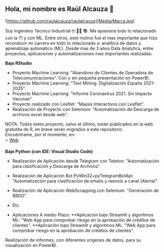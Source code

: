 
## Hola, mi nombre es Raúl Alcauza 👋

![https://github.com/raulalcauza/raulalcauza](Media/Marca.jpg)


Soy Ingeniero Técnico Industrial 🤓 👨‍🏫 📚. 
Me apasiona todo lo relacionado con la TI y con ML. Entre otros, este motivo fue el mas importante que hizo reconducir mi carrera en todo lo relacionado a: analítica de datos y aprendizaje automático (ML). 
Desde mas de 3 años Data Analytics, entre proyectos, aplicaciones y automatizaciones mas importantes realizadas:

**Bajo RStudio**

  * Proyecto Machine Learning: "Abandono de Clientes de Operadora de Telecomunicaciones". Con y sin pequeña presentación en PowerBI.
  * Proyecto Machine Learning: "Text Mining. Digitalización España 2021-2025".
  * Proyecto Machine Learning: "Informe Coronavirus 2021. Sin Impacto Vacunas".
  * Proyecto realizado con Leaflet: "Mapas Interactivos con Leaflet".
  * Realización de Proyecto con Selenium: "Automatización de Descarga de archivos excel desde web".

NOTA: Todos estos proyecto, salvo el último, están publicados en la web gratutita de R, en breve serán migrados a este repositorio. 
</br>
Encuéntrame, por el momento, en:
</br>
⭐️ [Web](https://www.rpubs.com/Raul_A_P)

**Bajo Python (con IDE: Visual Studio Code)**

 * Realización de Aplicación desde Telegram con Teleton: "Automatización para clasificación y Descarga de Archivos".
 * Realización de Aplicación Bot PyWin32+pyTelegramBotApi: "Automatización para clasificación de emails y reenvío a canal (Alerta)".
 * Realización de Aplicación WebScrapping con Selenium.  "Generación de BBDD".
 * Etc.

 * Aplicaciones A medio Plazo:
     **Aplicación bajo Streamlit y algoritmos ML: "Web App para comprobar riesgo en la aprobación de créditos de clientes".
     **Aplicación bajo Streamlit y algoritmos ML: "Web App para comprobar riesgo en la aprobación de créditos de clientes".


Realización de informes, con diferentes orígenes de datos, para su visualización en PowerBI.




 


 
